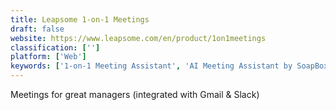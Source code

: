 ```yaml
---
title: Leapsome 1-on-1 Meetings
draft: false 
website: https://www.leapsome.com/en/product/1on1meetings
classification: ['']
platform: ['Web']
keywords: ['1-on-1 Meeting Assistant', 'AI Meeting Assistant by SoapBox', 'Action', 'BAND', 'Clockwise', 'Duuoo', 'GoCo Team Feedback', 'Meetingbird', 'Meetingbird for Gmail', 'Mixmax Calendar', 'Pick', 'Polymail Calendar', 'Should It Be a Meeting?', 'SoapBox', 'TimeFerret', 'Timeblocks', 'Tooqan', 'Troopr Assistant', 'Wisembly Jam', 'WorkStyle', 'neatCal', 'room.sh', 'x.ai']
---
```

Meetings for great managers (integrated with Gmail & Slack)